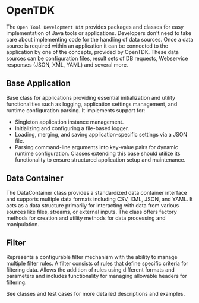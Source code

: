 # OpenTDK

The `Open Tool Development Kit` provides packages and classes for easy implementation of Java tools or applications. Developers don't need to take care about implementing code for the handling of data sources. Once a data source is required within an application it can be connected to the application by one of the concepts, provided by OpenTDK. These data sources can be configuration files, result sets of DB requests, Webservice responses (JSON, XML, YAML) and several more.

## Base Application

Base class for applications providing essential initialization and utility functionalities such as logging, application settings management, and runtime configuration parsing. It implements support for:
- Singleton application instance management.
- Initializing and configuring a file-based logger.
- Loading, merging, and saving application-specific settings via a JSON file.
- Parsing command-line arguments into key-value pairs for dynamic runtime configuration.
Classes extending this base should utilize its functionality to ensure structured application setup and maintenance.

## Data Container

The DataContainer class provides a standardized data container interface and supports multiple data formats including CSV, XML, JSON, and YAML. It acts as a data structure primarily for interacting with data from various sources like files, streams, or external inputs. The class offers factory methods for creation and utility methods for data processing and manipulation.

## Filter

Represents a configurable filter mechanism with the ability to manage multiple filter rules. A filter consists of rules that define specific criteria for filtering data. Allows the addition of rules using different formats and parameters and includes functionality for managing allowable headers for filtering.

See classes and test cases for more detailed descriptions and examples.

